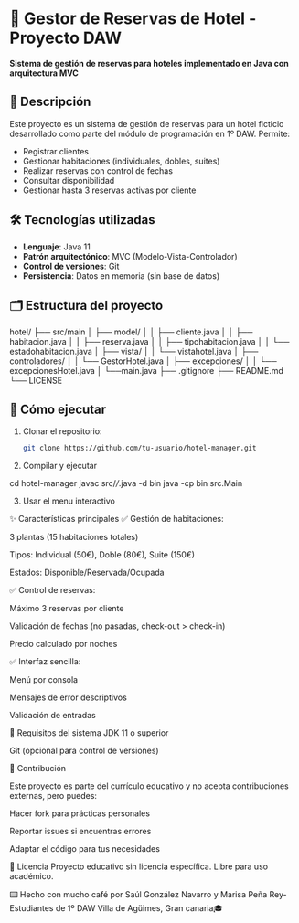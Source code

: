 # 🏨 Gestor de Reservas de Hotel - Proyecto DAW

**Sistema de gestión de reservas para hoteles implementado en Java con arquitectura MVC**

## 📝 Descripción

Este proyecto es un sistema de gestión de reservas para un hotel ficticio desarrollado como parte del módulo de programación en 1º DAW. Permite:

- Registrar clientes
- Gestionar habitaciones (individuales, dobles, suites)
- Realizar reservas con control de fechas
- Consultar disponibilidad
- Gestionar hasta 3 reservas activas por cliente

## 🛠️ Tecnologías utilizadas

- **Lenguaje**: Java 11
- **Patrón arquitectónico**: MVC (Modelo-Vista-Controlador)
- **Control de versiones**: Git
- **Persistencia**: Datos en memoria (sin base de datos)

## 🗂️ Estructura del proyecto
hotel/
├── src/main
│ ├── model/ 
│ │ ├── cliente.java
│ │ ├── habitacion.java
│ │ ├── reserva.java
│ │ ├── tipohabitacion.java
│ │ └── estadohabitacion.java
│ ├── vista/ 
│ │ └── vistahotel.java
│ ├── controladores/ 
│ │ └── GestorHotel.java
│ ├── excepciones/ 
│ │ └── excepcionesHotel.java
│ └──main.java
├── .gitignore
├── README.md
└── LICENSE


## 🚀 Cómo ejecutar

1. Clonar el repositorio:
   
   ```bash
   git clone https://github.com/tu-usuario/hotel-manager.git

2. Compilar y ejecutar

cd hotel-manager
javac src/*/*.java -d bin
java -cp bin src.Main

3. Usar el menu interactivo

✨ Características principales
✅ Gestión de habitaciones:

3 plantas (15 habitaciones totales)

Tipos: Individual (50€), Doble (80€), Suite (150€)

Estados: Disponible/Reservada/Ocupada

✅ Control de reservas:

Máximo 3 reservas por cliente

Validación de fechas (no pasadas, check-out > check-in)

Precio calculado por noches

✅ Interfaz sencilla:

Menú por consola

Mensajes de error descriptivos

Validación de entradas

📌 Requisitos del sistema
JDK 11 o superior

Git (opcional para control de versiones)

🤝 Contribución

Este proyecto es parte del currículo educativo y no acepta contribuciones externas, pero puedes:

Hacer fork para prácticas personales

Reportar issues si encuentras errores

Adaptar el código para tus necesidades

📄 Licencia
Proyecto educativo sin licencia específica. Libre para uso académico.

⌨️ Hecho con mucho café por Saúl González Navarro y Marisa Peña Rey- Estudiantes de 1º DAW Villa de Agüimes, Gran canaria🎓